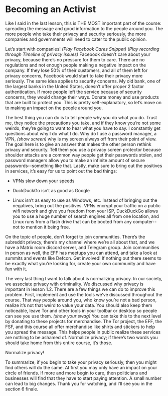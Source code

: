 # Becoming an Activist

Like I said in the last lesson, this is THE MOST important part of the course:
spreading the message and good information to the people around you. The
more people who take their privacy and security seriously, the more companies
and governments will need to cater to the public opinion.

Let’s start with companies! *(Play Facebook Cares Snippet)* *(Play recording
through Timeline of privacy issues)* Facebook doesn’t care about your privacy,
because there’s no pressure for them to care. There are no regulations and not
enough people making a negative impact on the company. If they lose 50% of
their customers, and all of them left for privacy concerns, Facebook would start
to take their privacy more seriously. The same idea applies to security concerns.
My old bank, one of the largest banks in the United States, doesn’t offer proper 2
factor authentication. If more people left the service because of security
concerns, they would change their ways. Donate money and use products that
are built to protect you. This is pretty self-explanatory, so let’s move on to making
an impact on the people around you.

The best thing you can do is to tell people why you do what you do. Trust me, they
notice the precautions you take, and if they know you’re not some weirdo, they’re
going to want to hear what you have to say. I constantly get questions about why
I do what I do. Why do I use a password manager, a VPN, *(show screen)* why is my
screen always off from their point of view. The goal here is to give an answer that
makes the other person rethink privacy and security. Tell them you use a privacy
screen protector because shoulder attacks are a common way people get their
passwords stolen, and password managers allow you to make an infinite amount
of secure passwords--something like that. Lastly, make sure to bring out the
positives in services, it’s easy for us to point out the bad things:

- VPNs slow down your speeds

- DuckDuckGo isn’t as good as Google

- Linux isn’t as easy to use as Windows, etc.
Instead of bringing out the negatives, bring out the positives. VPNs encrypt your
traffic on a public wifi network and give you freedom from your ISP, DuckDuckGo
allows you to use a huge number of search engines all from one location, and
Linux runs from a flash drive that can be booted from any computer--not to
mention it being free.

On the topic of people, don’t forget to join communities. There’s the subreddit
privacy, there’s my channel where we’re all about that, and we have a Matrix room
discord server, and Telegram group. Join communities in person as well, the EFF
has meetups you can attend, and take a look at summits and events like Defcon.
Get involved! If nothing out there seems to be exactly what you’re looking for,
create your own community and have fun with it.

The very last thing I want to talk about is normalizing privacy. In our society, we
associate privacy with criminality. We discussed why privacy is important in
lesson 1.2. There are a few things we can do to improve this problem. First,
implement and use the tools we’ve discussed throughout the course. That way
people around you, who know you’re not a bad person, realize it’s not that weird
to value your data. You should also keep them noticeable, leave Tor and other
tools in your toolbar or desktop so people can see you use them. *(show your
swag)* You can take this to the next level by donating to these projects for
merchandise. The Tor project, the EFF, the FSF, and this course all offer
merchandise like shirts and stickers to help you spread the message. This helps
people in public realize these services are nothing to be ashamed of. Normalize
privacy; if there’s two words you should take home from this entire course, it’s
those. 

Normalize privacy!

To summarize, if you begin to take your privacy seriously, then you might find
others will do the same. At first you may only have an impact on your circle of
friends. If more and more begin to care, then politicians and businesses will find
that they have to start paying attention. A small number can lead to big changes.
Thank you for watching, and I’ll see you in the section 6 finale.
